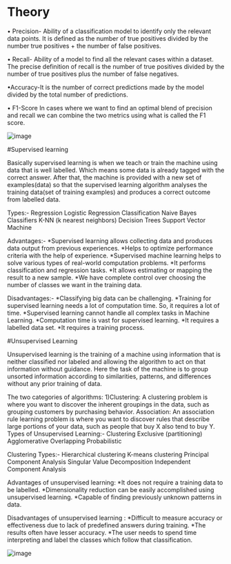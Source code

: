 # Theory
• Precision- Ability of a classification model to identify only the relevant data points.
It is defined as the number of true positives divided by the number true positives + the number of false positives.

• Recall- Ability of a model to find all the relevant cases within a dataset.
The precise definition of recall is the number of true positives divided by the number of true positives plus the number of false negatives.

•Accuracy-It is the number of correct predictions made by the model divided by the total number of predictions.

• F1-Score
In cases where we want to find an optimal blend of precision and recall we can combine the two metrics using what is called the F1 score.

![image](https://user-images.githubusercontent.com/88924201/232049072-27fcdcd1-44d8-48c3-98f1-008ea38f0567.png)


#Supervised learning

Basically supervised learning is when we teach or train the machine using data that is well labelled. Which means some data is already tagged with the correct answer. After that, the machine is provided with a new set of examples(data) so that the supervised learning algorithm analyses the training data(set of training examples) and produces a correct outcome from labelled data.

Types:-
Regression
Logistic Regression
Classification
Naive Bayes Classifiers
K-NN (k nearest neighbors)
Decision Trees
Support Vector Machine

Advantages:-
*Supervised learning allows collecting data and produces data output from previous experiences.
*Helps to optimize performance criteria with the help of experience.
*Supervised machine learning helps to solve various types of real-world computation problems.
*It performs classification and regression tasks.
*It allows estimating or mapping the result to a new sample. 
*We have complete control over choosing the number of classes we want in the training data.

Disadvantages:-
*Classifying big data can be challenging.
*Training for supervised learning needs a lot of computation time. So, it requires a lot of time.
*Supervised learning cannot handle all complex tasks in Machine Learning.
*Computation time is vast for supervised learning.
*It requires a labelled data set.
*It requires a training process.
 
 
 #Unsupervised Learning
 
 Unsupervised learning is the training of a machine using information that is neither classified nor labeled and allowing the algorithm to act on that information without guidance. Here the task of the machine is to group unsorted information according to similarities, patterns, and differences without any prior training of data. 
 
The two categories of algorithms: 
1)Clustering: A clustering problem is where you want to discover the inherent groupings in the data, such as grouping customers by purchasing behavior.
Association: An association rule learning problem is where you want to discover rules that describe large portions of your data, such as people that buy X also tend to buy Y.
Types of Unsupervised Learning:-
Clustering
Exclusive (partitioning)
Agglomerative
Overlapping
Probabilistic

Clustering Types:-
Hierarchical clustering
K-means clustering
Principal Component Analysis
Singular Value Decomposition
Independent Component Analysis

Advantages of unsupervised learning:
*It does not require a training data to be labelled.
*Dimensionality reduction can be easily accomplished using unsupervised learning. 
*Capable of finding previously unknown patterns in data.

Disadvantages of unsupervised learning :
*Difficult to measure accuracy or effectiveness due to lack of predefined answers during training. 
*The results often have lesser accuracy.
*The user needs to spend time interpreting and label the classes which follow that classification.

![image](https://user-images.githubusercontent.com/88924201/232050193-282c9324-ba79-4488-844d-a8c0c49354c7.png)
